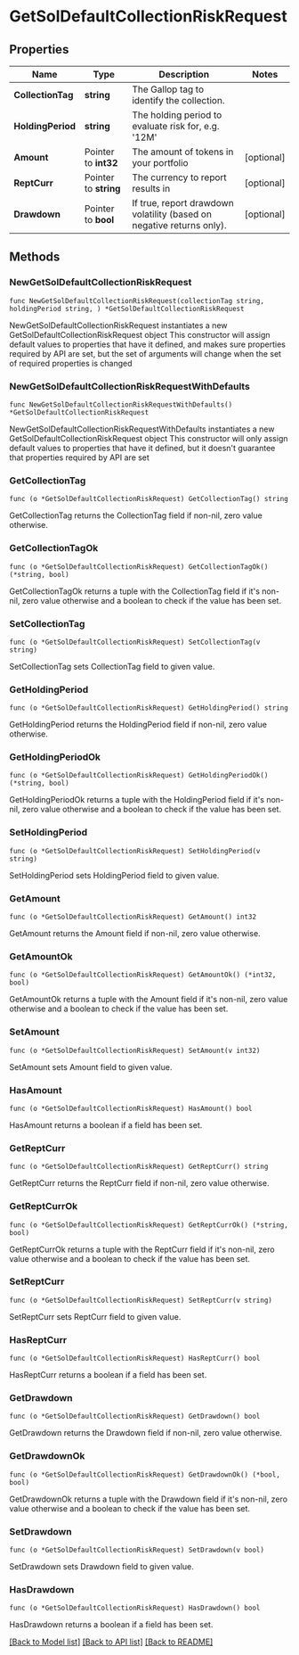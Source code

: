 # GetSolDefaultCollectionRiskRequest

## Properties

Name | Type | Description | Notes
------------ | ------------- | ------------- | -------------
**CollectionTag** | **string** | The Gallop tag to identify the collection. | 
**HoldingPeriod** | **string** | The holding period to evaluate risk for, e.g. &#39;12M&#39; | 
**Amount** | Pointer to **int32** | The amount of tokens in your portfolio | [optional] 
**ReptCurr** | Pointer to **string** | The currency to report results in | [optional] 
**Drawdown** | Pointer to **bool** | If true, report drawdown volatility (based on negative returns only). | [optional] 

## Methods

### NewGetSolDefaultCollectionRiskRequest

`func NewGetSolDefaultCollectionRiskRequest(collectionTag string, holdingPeriod string, ) *GetSolDefaultCollectionRiskRequest`

NewGetSolDefaultCollectionRiskRequest instantiates a new GetSolDefaultCollectionRiskRequest object
This constructor will assign default values to properties that have it defined,
and makes sure properties required by API are set, but the set of arguments
will change when the set of required properties is changed

### NewGetSolDefaultCollectionRiskRequestWithDefaults

`func NewGetSolDefaultCollectionRiskRequestWithDefaults() *GetSolDefaultCollectionRiskRequest`

NewGetSolDefaultCollectionRiskRequestWithDefaults instantiates a new GetSolDefaultCollectionRiskRequest object
This constructor will only assign default values to properties that have it defined,
but it doesn't guarantee that properties required by API are set

### GetCollectionTag

`func (o *GetSolDefaultCollectionRiskRequest) GetCollectionTag() string`

GetCollectionTag returns the CollectionTag field if non-nil, zero value otherwise.

### GetCollectionTagOk

`func (o *GetSolDefaultCollectionRiskRequest) GetCollectionTagOk() (*string, bool)`

GetCollectionTagOk returns a tuple with the CollectionTag field if it's non-nil, zero value otherwise
and a boolean to check if the value has been set.

### SetCollectionTag

`func (o *GetSolDefaultCollectionRiskRequest) SetCollectionTag(v string)`

SetCollectionTag sets CollectionTag field to given value.


### GetHoldingPeriod

`func (o *GetSolDefaultCollectionRiskRequest) GetHoldingPeriod() string`

GetHoldingPeriod returns the HoldingPeriod field if non-nil, zero value otherwise.

### GetHoldingPeriodOk

`func (o *GetSolDefaultCollectionRiskRequest) GetHoldingPeriodOk() (*string, bool)`

GetHoldingPeriodOk returns a tuple with the HoldingPeriod field if it's non-nil, zero value otherwise
and a boolean to check if the value has been set.

### SetHoldingPeriod

`func (o *GetSolDefaultCollectionRiskRequest) SetHoldingPeriod(v string)`

SetHoldingPeriod sets HoldingPeriod field to given value.


### GetAmount

`func (o *GetSolDefaultCollectionRiskRequest) GetAmount() int32`

GetAmount returns the Amount field if non-nil, zero value otherwise.

### GetAmountOk

`func (o *GetSolDefaultCollectionRiskRequest) GetAmountOk() (*int32, bool)`

GetAmountOk returns a tuple with the Amount field if it's non-nil, zero value otherwise
and a boolean to check if the value has been set.

### SetAmount

`func (o *GetSolDefaultCollectionRiskRequest) SetAmount(v int32)`

SetAmount sets Amount field to given value.

### HasAmount

`func (o *GetSolDefaultCollectionRiskRequest) HasAmount() bool`

HasAmount returns a boolean if a field has been set.

### GetReptCurr

`func (o *GetSolDefaultCollectionRiskRequest) GetReptCurr() string`

GetReptCurr returns the ReptCurr field if non-nil, zero value otherwise.

### GetReptCurrOk

`func (o *GetSolDefaultCollectionRiskRequest) GetReptCurrOk() (*string, bool)`

GetReptCurrOk returns a tuple with the ReptCurr field if it's non-nil, zero value otherwise
and a boolean to check if the value has been set.

### SetReptCurr

`func (o *GetSolDefaultCollectionRiskRequest) SetReptCurr(v string)`

SetReptCurr sets ReptCurr field to given value.

### HasReptCurr

`func (o *GetSolDefaultCollectionRiskRequest) HasReptCurr() bool`

HasReptCurr returns a boolean if a field has been set.

### GetDrawdown

`func (o *GetSolDefaultCollectionRiskRequest) GetDrawdown() bool`

GetDrawdown returns the Drawdown field if non-nil, zero value otherwise.

### GetDrawdownOk

`func (o *GetSolDefaultCollectionRiskRequest) GetDrawdownOk() (*bool, bool)`

GetDrawdownOk returns a tuple with the Drawdown field if it's non-nil, zero value otherwise
and a boolean to check if the value has been set.

### SetDrawdown

`func (o *GetSolDefaultCollectionRiskRequest) SetDrawdown(v bool)`

SetDrawdown sets Drawdown field to given value.

### HasDrawdown

`func (o *GetSolDefaultCollectionRiskRequest) HasDrawdown() bool`

HasDrawdown returns a boolean if a field has been set.


[[Back to Model list]](../README.md#documentation-for-models) [[Back to API list]](../README.md#documentation-for-api-endpoints) [[Back to README]](../README.md)


